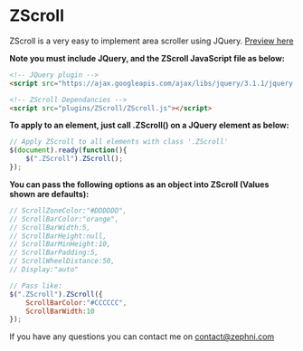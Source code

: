 # ZScroll

ZScroll is a very easy to implement area scroller using JQuery. [Preview here](http://zephni.com/site/pages/tools/ZScroll/index.php)

**Note you must include JQuery, and the ZScroll JavaScript file as below:**
```html
<!-- JQuery plugin -->
<script src="https://ajax.googleapis.com/ajax/libs/jquery/3.1.1/jquery.min.js"></script>

<!-- ZScroll Dependancies -->
<script src="plugins/ZScroll/ZScroll.js"></script>
```

**To apply to an element, just call .ZScroll() on a JQuery element as  below:**
```javascript
// Apply ZScroll to all elements with class '.ZScroll'
$(document).ready(function(){
	$(".ZScroll").ZScroll();
});
```

**You can pass the following options as an object into ZScroll (Values shown are defaults):**
```javascript
// ScrollZoneColor:"#DDDDDD",
// ScrollBarColor:"orange",
// ScrollBarWidth:5,
// ScrollBarHeight:null,
// ScrollBarMinHeight:10,
// ScrollBarPadding:5,
// ScrollWheelDistance:50,
// Display:"auto"

// Pass like:
$(".ZScroll").ZScroll({
	ScrollBarColor:"#CCCCCC",
	ScrollBarWidth:10
});
```

If you have any questions you can contact me on contact@zephni.com